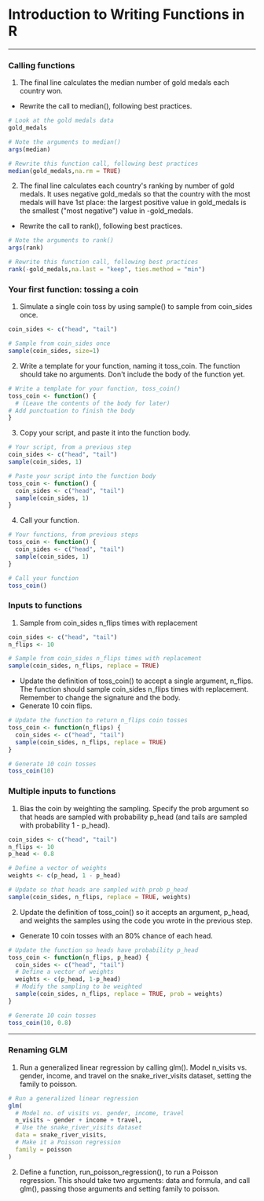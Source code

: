 # Introduction to Writing Functions in R
---
### Calling functions
1. The final line calculates the median number of gold medals each country won.
* Rewrite the call to median(), following best practices.
```r
# Look at the gold medals data
gold_medals

# Note the arguments to median()
args(median)

# Rewrite this function call, following best practices
median(gold_medals,na.rm = TRUE)
```
2. The final line calculates each country's ranking by number of gold medals. It uses negative gold_medals so that the country with the most medals will have 1st place: the largest positive value in gold_medals is the smallest ("most negative") value in -gold_medals.
* Rewrite the call to rank(), following best practices.
```r
# Note the arguments to rank()
args(rank)

# Rewrite this function call, following best practices
rank(-gold_medals,na.last = "keep", ties.method = "min")
```
### Your first function: tossing a coin
1. Simulate a single coin toss by using sample() to sample from coin_sides once.
```r
coin_sides <- c("head", "tail")

# Sample from coin_sides once
sample(coin_sides, size=1)
```
2. Write a template for your function, naming it toss_coin. The function should take no arguments. Don't include the body of the function yet.
```r
# Write a template for your function, toss_coin()
toss_coin <- function() {
  # (Leave the contents of the body for later)
# Add punctuation to finish the body
}
```
3. Copy your script, and paste it into the function body.
```r
# Your script, from a previous step
coin_sides <- c("head", "tail")
sample(coin_sides, 1)

# Paste your script into the function body
toss_coin <- function() {
  coin_sides <- c("head", "tail")
  sample(coin_sides, 1)
}
```
4. Call your function.
```r
# Your functions, from previous steps
toss_coin <- function() {
  coin_sides <- c("head", "tail")
  sample(coin_sides, 1)
}

# Call your function
toss_coin()
```
### Inputs to functions
1. Sample from coin_sides n_flips times with replacement
```r
coin_sides <- c("head", "tail")
n_flips <- 10

# Sample from coin_sides n_flips times with replacement
sample(coin_sides, n_flips, replace = TRUE)
```
* Update the definition of toss_coin() to accept a single argument, n_flips. The function should sample coin_sides n_flips times with replacement. Remember to change the signature and the body.
* Generate 10 coin flips.
```r
# Update the function to return n_flips coin tosses
toss_coin <- function(n_flips) {
  coin_sides <- c("head", "tail")
  sample(coin_sides, n_flips, replace = TRUE)
}

# Generate 10 coin tosses
toss_coin(10)
```
### Multiple inputs to functions
1. Bias the coin by weighting the sampling. Specify the prob argument so that heads are sampled with probability p_head (and tails are sampled with probability 1 - p_head).
```r
coin_sides <- c("head", "tail")
n_flips <- 10
p_head <- 0.8

# Define a vector of weights
weights <- c(p_head, 1 - p_head)

# Update so that heads are sampled with prob p_head
sample(coin_sides, n_flips, replace = TRUE, weights)
```
2. Update the definition of toss_coin() so it accepts an argument, p_head, and weights the samples using the code you wrote in the previous step.
* Generate 10 coin tosses with an 80% chance of each head.
```r
# Update the function so heads have probability p_head
toss_coin <- function(n_flips, p_head) {
  coin_sides <- c("head", "tail")
  # Define a vector of weights
  weights <- c(p_head, 1-p_head)
  # Modify the sampling to be weighted
  sample(coin_sides, n_flips, replace = TRUE, prob = weights)
}

# Generate 10 coin tosses
toss_coin(10, 0.8)
```
---
### Renaming GLM
1. Run a generalized linear regression by calling glm(). Model n_visits vs. gender, income, and travel on the snake_river_visits dataset, setting the family to poisson.
```r
# Run a generalized linear regression 
glm(
  # Model no. of visits vs. gender, income, travel
  n_visits ~ gender + income + travel, 
  # Use the snake_river_visits dataset
  data = snake_river_visits, 
  # Make it a Poisson regression
  family = poisson
)
```
2. Define a function, run_poisson_regression(), to run a Poisson regression. This should take two arguments: data and formula, and call glm(), passing those arguments and setting family to poisson.
